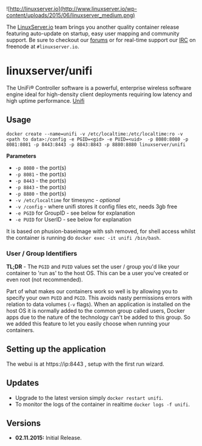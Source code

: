 ![http://linuxserver.io](http://www.linuxserver.io/wp-content/uploads/2015/06/linuxserver_medium.png)

The [LinuxServer.io](https://www.linuxserver.io/) team brings you another quality container release featuring auto-update on startup, easy user mapping and community support. Be sure to checkout our [forums](https://forum.linuxserver.io/index.php) or for real-time support our [IRC](https://www.linuxserver.io/index.php/irc/) on freenode at `#linuxserver.io`.

# linuxserver/unifi

The UniFi® Controller software is a powerful, enterprise wireless software engine ideal for high-density client deployments requiring low latency and high uptime performance. [Unifi](https://www.ubnt.com/unifi/unifi-ap/)

## Usage

```
docker create --name=unifi -v /etc/localtime:/etc/localtime:ro -v <path to data>:/config -e PGID=<gid> -e PUID=<uid>  -p 8080:8080 -p 8081:8081 -p 8443:8443 -p 8843:8843 -p 8880:8880 linuxserver/unifi
```

**Parameters**

* `-p 8080` - the port(s)
* `-p 8081` - the port(s)
* `-p 8443` - the port(s)
* `-p 8843` - the port(s)
* `-p 8880` - the port(s)
* `-v /etc/localtime` for timesync - *optional*
* `-v /config` - where unifi stores it config files etc, needs 3gb free
* `-e PGID` for GroupID - see below for explanation
* `-e PUID` for UserID - see below for explanation

It is based on phusion-baseimage with ssh removed, for shell access whilst the container is running do `docker exec -it unifi /bin/bash`.

### User / Group Identifiers

**TL;DR** - The `PGID` and `PUID` values set the user / group you'd like your container to 'run as' to the host OS. This can be a user you've created or even root (not recommended).

Part of what makes our containers work so well is by allowing you to specify your own `PUID` and `PGID`. This avoids nasty permissions errors with relation to data volumes (`-v` flags). When an application is installed on the host OS it is normally added to the common group called users, Docker apps due to the nature of the technology can't be added to this group. So we added this feature to let you easily choose when running your containers.

## Setting up the application

The webui is at https://ip:8443 , setup with the first run wizard.


## Updates

* Upgrade to the latest version simply `docker restart unifi`.
* To monitor the logs of the container in realtime `docker logs -f unifi`.



## Versions

+ **02.11.2015:** Initial Release.

